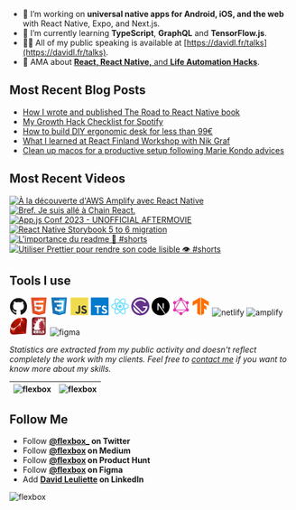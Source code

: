 - 🔭 I’m working on **universal native apps for Android, iOS, and the web** with React Native, Expo, and Next.js.
- 🌱 I’m currently learning **TypeScript**, **GraphQL** and **TensorFlow.js**.
- 👨‍💻 All of my public speaking is available at [https://davidl.fr/talks](https://davidl.fr/talks).
- 💬 AMA about <a href="https://twitter.com/intent/follow?screen_name=flexbox_" target="_blank">**React, React Native,** and **Life Automation Hacks**</a>.

## Most Recent Blog Posts

<!-- MEDIUM:START -->
- [How I wrote and published The Road to React Native book](https://flexbox.medium.com/how-i-wrote-and-published-the-road-to-react-native-book-7ca80fa2fd88?source=rss-cc5b33b54088------2)
- [My Growth Hack Checklist for Spotify](https://flexbox.medium.com/how-i-got-more-than-4000-followers-on-spotify-ae4bcb6d6e73?source=rss-cc5b33b54088------2)
- [How to build DIY ergonomic desk for less than 99€](https://flexbox.medium.com/how-to-build-diy-ergonomic-desk-for-less-than-99-82fa51a0d98e?source=rss-cc5b33b54088------2)
- [What I learned at React Finland Workshop with Nik Graf](https://medium.com/react-finland/what-i-learned-at-react-finland-workshop-with-nik-graf-99c37dc1d8c1?source=rss-cc5b33b54088------2)
- [Clean up macos for a productive setup following Marie Kondo advices](https://blog.usejournal.com/kondo-your-mac-b2443f2ebc2f?source=rss-cc5b33b54088------2)
<!-- MEDIUM:END -->

## Most Recent Videos

<!-- BEGIN YOUTUBE-CARDS -->
[![À la découverte d'AWS Amplify avec React Native](https://ytcards.demolab.com/?id=8cpUdbgpKq8&title=%C3%80+la+d%C3%A9couverte+d%27AWS+Amplify+avec+React+Native&lang=en&timestamp=1689087605&background_color=%230d1117&title_color=%23ffffff&stats_color=%23dedede&width=250&border_radius=5 "À la découverte d'AWS Amplify avec React Native")](https://www.youtube.com/watch?v=8cpUdbgpKq8)
[![Bref. Je suis allé à Chain React.](https://ytcards.demolab.com/?id=QVqYGXxLuH4&title=Bref.+Je+suis+all%C3%A9+%C3%A0+Chain+React.&lang=en&timestamp=1685971816&background_color=%230d1117&title_color=%23ffffff&stats_color=%23dedede&width=250&border_radius=5 "Bref. Je suis allé à Chain React.")](https://www.youtube.com/watch?v=QVqYGXxLuH4)
[![App.js Conf 2023 - UNOFFICIAL AFTERMOVIE](https://ytcards.demolab.com/?id=0LZP5aN-cpM&title=App.js+Conf+2023+-+UNOFFICIAL+AFTERMOVIE&lang=en&timestamp=1684846801&background_color=%230d1117&title_color=%23ffffff&stats_color=%23dedede&width=250&border_radius=5 "App.js Conf 2023 - UNOFFICIAL AFTERMOVIE")](https://www.youtube.com/watch?v=0LZP5aN-cpM)
[![React Native Storybook 5 to 6 migration](https://ytcards.demolab.com/?id=QgYPgDxJRkU&title=React+Native+Storybook+5+to+6+migration&lang=en&timestamp=1681196415&background_color=%230d1117&title_color=%23ffffff&stats_color=%23dedede&width=250&border_radius=5 "React Native Storybook 5 to 6 migration")](https://www.youtube.com/watch?v=QgYPgDxJRkU)
[![L'importance du readme 🚩 #shorts](https://ytcards.demolab.com/?id=TsJ9LZH7Obs&title=L%27importance+du+readme+%F0%9F%9A%A9+%23shorts&lang=en&timestamp=1679054431&background_color=%230d1117&title_color=%23ffffff&stats_color=%23dedede&width=250&border_radius=5 "L'importance du readme 🚩 #shorts")](https://www.youtube.com/watch?v=TsJ9LZH7Obs)
[![Utiliser Prettier pour rendre son code lisible 👁️ #shorts](https://ytcards.demolab.com/?id=1MEa1P_MclE&title=Utiliser+Prettier+pour+rendre+son+code+lisible+%F0%9F%91%81%EF%B8%8F+%23shorts&lang=en&timestamp=1678968002&background_color=%230d1117&title_color=%23ffffff&stats_color=%23dedede&width=250&border_radius=5 "Utiliser Prettier pour rendre son code lisible 👁️ #shorts")](https://www.youtube.com/watch?v=1MEa1P_MclE)
<!-- END YOUTUBE-CARDS -->

## Tools I use

<p align="left">
  <img src="https://raw.githubusercontent.com/devicons/devicon/master/icons/github/github-original.svg" alt="git" width="32" height="32"/>
  <img src="https://raw.githubusercontent.com/devicons/devicon/master/icons/html5/html5-original.svg" alt="html5" width="32" height="32"/>
  <img src="https://raw.githubusercontent.com/devicons/devicon/master/icons/css3/css3-original.svg" alt="css3" width="32" height="32"/>

  <img src="https://raw.githubusercontent.com/devicons/devicon/master/icons/javascript/javascript-original.svg" alt="javascript" width="32" height="32"/>
  <img src="https://raw.githubusercontent.com/devicons/devicon/master/icons/typescript/typescript-original.svg" alt="typescript" width="32" height="32"/>
  <img src="https://raw.githubusercontent.com/devicons/devicon/master/icons/react/react-original.svg" alt="react" width="32" height="32"/>
  <img src="https://raw.githubusercontent.com/devicons/devicon/master/icons/gatsby/gatsby-plain.svg" alt="gatsby" width="32" height="32"/>
  <img src="https://raw.githubusercontent.com/devicons/devicon/master/icons/nextjs/nextjs-original.svg" alt="nextjs" width="32" height="32"/>
  <img src="https://raw.githubusercontent.com/devicons/devicon/master/icons/graphql/graphql-plain.svg" alt="graphql" width="32" height="32"/>
  <img src="https://raw.githubusercontent.com/devicons/devicon/master/icons/tensorflow/tensorflow-original.svg" alt="tensorflow" width="32" height="32"/>

  <img src="https://www.vectorlogo.zone/logos/netlify/netlify-icon.svg" alt="netlify" width="32" height="32"/>
  <img src="https://docs.amplify.aws/assets/logo-dark.svg" alt="amplify" width="32" height="32"/>

  <img src="https://raw.githubusercontent.com/devicons/devicon/master/icons/ruby/ruby-original.svg" alt="ruby" width="32" height="32"/>
  <img src="https://raw.githubusercontent.com/devicons/devicon/master/icons/rails/rails-original-wordmark.svg" alt="rails" width="32" height="32"/>

  <img src="https://www.vectorlogo.zone/logos/figma/figma-icon.svg" alt="figma" width="32" height="32"/>
</p>

<em>Statistics are extracted from my public activity and doesn't reflect completely the work with my clients.</em>
<em>Feel free to <a href="https://davidl.fr/onboading" target="_blank">contact me</a> if you want to know more about my skills.</em>


| <img src="https://github-readme-stats.vercel.app/api?username=flexbox&show_icons=true&theme=buefy" alt="flexbox" />  | <img src="https://github-readme-stats.vercel.app/api/top-langs/?username=flexbox&layout=compact&hide=html&theme=buefy" alt="flexbox" /> |
| ------------- | ------------- |

## Follow Me

- Follow **<a href="https://twitter.com/intent/follow?screen_name=flexbox_">@flexbox_</a> on Twitter**
- Follow **<a href="https://medium.com/@flexbox">@flexbox</a> on Medium**
- Follow **<a href="https://www.producthunt.com/@flexbox">@flexbox</a> on Product Hunt**
- Follow **<a href="https://www.figma.com/@flexbox">@flexbox</a> on Figma**
- Add **<a href="https://www.linkedin.com/in/david-leuliette">David Leuliette</a> on LinkedIn**

<a href="https://github.com/flexbox">
  <img align="left" src="https://komarev.com/ghpvc/?username=flexbox" alt="flexbox" />
</a>
